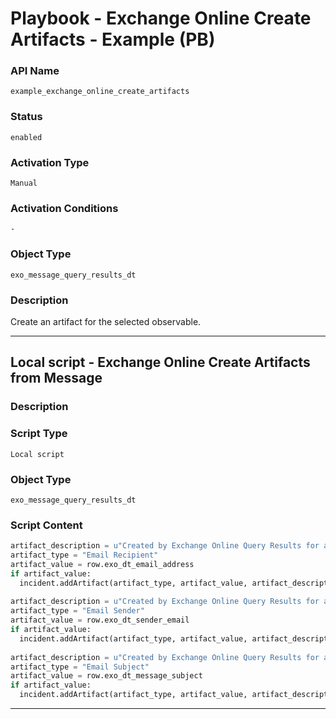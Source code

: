<!--
    DO NOT MANUALLY EDIT THIS FILE
    THIS FILE IS AUTOMATICALLY GENERATED WITH resilient-sdk codegen
    Generated with resilient-sdk v51.0.2.2.1096
-->

# Playbook - Exchange Online Create Artifacts - Example (PB)

### API Name
`example_exchange_online_create_artifacts`

### Status
`enabled`

### Activation Type
`Manual`

### Activation Conditions
`-`

### Object Type
`exo_message_query_results_dt`

### Description
Create an artifact for the selected observable.


---

## Local script - Exchange Online Create Artifacts from Message

### Description


### Script Type
`Local script`

### Object Type
`exo_message_query_results_dt`

### Script Content
```python
artifact_description = u"Created by Exchange Online Query Results for artifact value: {}".format(row.exo_dt_email_address)
artifact_type = "Email Recipient"
artifact_value = row.exo_dt_email_address
if artifact_value:
  incident.addArtifact(artifact_type, artifact_value, artifact_description)
  
artifact_description = u"Created by Exchange Online Query Results for artifact value: {}".format(row.exo_dt_sender_email)
artifact_type = "Email Sender"
artifact_value = row.exo_dt_sender_email
if artifact_value:
  incident.addArtifact(artifact_type, artifact_value, artifact_description)
  
artifact_description = u"Created by Exchange Online Query Results for artifact value: {}".format(row.exo_dt_message_subject)
artifact_type = "Email Subject"
artifact_value = row.exo_dt_message_subject
if artifact_value:
  incident.addArtifact(artifact_type, artifact_value, artifact_description)


```

---

